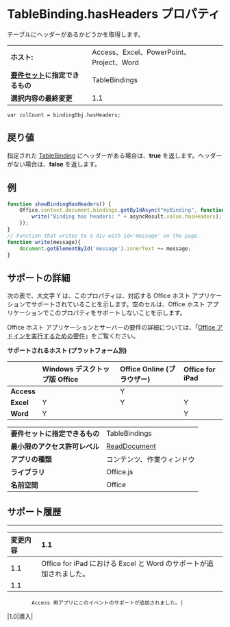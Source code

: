 
# TableBinding.hasHeaders プロパティ
テーブルにヘッダーがあるかどうかを取得します。

|||
|:-----|:-----|
|**ホスト:**|Access、Excel、PowerPoint、Project、Word|
|**[要件セット](../../docs/overview/specify-office-hosts-and-api-requirements.md)に指定できるもの**|TableBindings|
|**選択内容の最終変更**|1.1|

```
var colCount = bindingObj.hasHeaders;
```


## 戻り値

指定された [TableBinding](../../reference/shared/binding.tablebinding.md) にヘッダーがある場合は、**true** を返します。ヘッダーがない場合は、**false** を返します。


## 例




```js
function showBindingHasHeaders() {
    Office.context.document.bindings.getByIdAsync("myBinding", function (asyncResult) {
        write("Binding has headers: " + asyncResult.value.hasHeaders);
    });
}
// Function that writes to a div with id='message' on the page.
function write(message){
    document.getElementById('message').innerText += message; 
}
```




## サポートの詳細


次の表で、大文字 Y は、このプロパティは、対応する Office ホスト アプリケーションでサポートされていることを示します。空のセルは、Office ホスト アプリケーションでこのプロパティをサポートしないことを示します。

Office ホスト アプリケーションとサーバーの要件の詳細については、「[Office アドインを実行するための要件](../../docs/overview/requirements-for-running-office-add-ins.md)」をご覧ください。


**サポートされるホスト (プラットフォーム別)**


||**Windows デスクトップ版 Office**|**Office Online (ブラウザー)**|**Office for iPad**|
|:-----|:-----|:-----|:-----|
|**Access**||Y||
|**Excel**|Y|Y|Y|
|**Word**|Y||Y|

|||
|:-----|:-----|
|**要件セットに指定できるもの**|TableBindings|
|**最小限のアクセス許可レベル**|[ReadDocument](../../docs/develop/requesting-permissions-for-api-use-in-content-and-task-pane-add-ins.md)|
|**アプリの種類**|コンテンツ、作業ウィンドウ|
|**ライブラリ**|Office.js|
|**名前空間**|Office|

## サポート履歴





****


|**変更内容**|**1.1**|
|:-----|:-----|
|1.1|Office for iPad における Excel と Word のサポートが追加されました。|
|1.1|
            Access 用アプリにこのイベントのサポートが追加されました。|
|1.0|導入|
